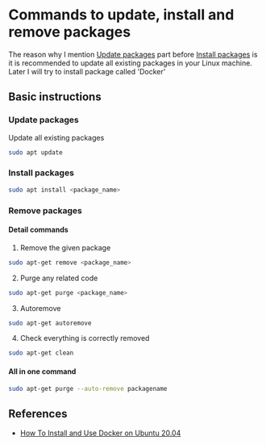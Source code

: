 # Commands to update, install and remove packages 
The reason why I mention [Update packages](#update-packages) part before [Install packages](#install-packages) is it is recommended to update all existing packages in your Linux machine. Later I will try to install package called 'Docker'

## Basic instructions
### Update packages 
Update all existing packages
```bash
sudo apt update
```

### Install packages 
```bash
sudo apt install <package_name>
```

### Remove packages 
#### Detail commands 
1. Remove the given package
```bash 
sudo apt-get remove <package_name>
```
2. Purge any related code
```bash
sudo apt-get purge <package_name>
```

3. Autoremove
```bash
sudo apt-get autoremove
```

4. Check everything is correctly removed
```bash
sudo apt-get clean
```

#### All in one command 
```bash
sudo apt-get purge --auto-remove packagename
```

## References
- [How To Install and Use Docker on Ubuntu 20.04](https://www.digitalocean.com/community/tutorials/how-to-install-and-use-docker-on-ubuntu-20-04)
